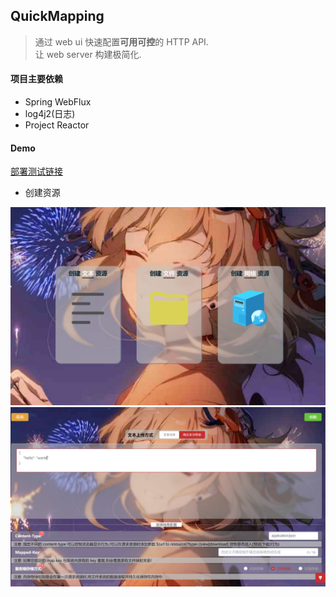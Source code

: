 ## QuickMapping
> 通过 web ui 快速配置**可用可控**的 HTTP API.  
> 让 web server 构建极简化.

#### 项目主要依赖  
- Spring WebFlux
- log4j2(日志)
- Project Reactor

#### Demo
[部署测试链接](https://lqservice.cn/resource)

- 创建资源
<img src="./docs/create_resource.png" alt="演示图片">  
<img src="./docs/create_text_resource.png" alt="演示图片">